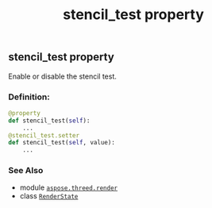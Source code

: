﻿---
title: stencil_test property
second_title: Aspose.3D for Python via .NET API References
description: 
type: docs
weight: 200
url: /python-net/aspose.threed.render/renderstate/stencil_test/
is_root: false
---

## stencil_test property


Enable or disable the stencil test.
### Definition:
```python
@property
def stencil_test(self):
    ...
@stencil_test.setter
def stencil_test(self, value):
    ...
```

### See Also
* module [`aspose.threed.render`](../../)
* class [`RenderState`](/3d/python-net/aspose.threed.render/renderstate)
